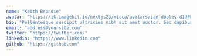 ```yaml
---
name: "Keith Brandie"
avatar: "https://ik.imagekit.io/nextjs23/micca/avatars/ian-dooley-d1UPkiFd04A-unsplash.jpg"
bio: "Pellentesque suscipit ultricies nibh sit amet auctor. Sed dapibus accumsan lobortis. Integer elementum enim sollicitudin justo pulvinar, vel tempor orci vulputate."
email: "address@yoursite.com"
twitter: "https://twitter.com/"
linkedin: "https://www.linkedin.com"
github: "https://github.com"
---
```

